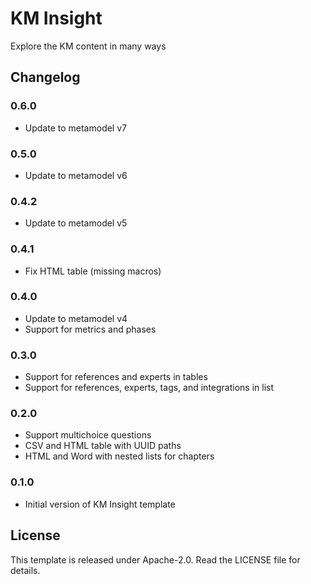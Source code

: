 # KM Insight

Explore the KM content in many ways

## Changelog

### 0.6.0

- Update to metamodel v7

### 0.5.0

- Update to metamodel v6

### 0.4.2

- Update to metamodel v5

### 0.4.1

- Fix HTML table (missing macros)

### 0.4.0

- Update to metamodel v4
- Support for metrics and phases

### 0.3.0

- Support for references and experts in tables
- Support for references, experts, tags, and integrations in list

### 0.2.0

- Support multichoice questions
- CSV and HTML table with UUID paths
- HTML and Word with nested lists for chapters

### 0.1.0

- Initial version of KM Insight template

## License

This template is released under Apache-2.0. Read the LICENSE file for details.
